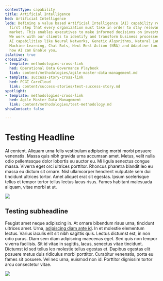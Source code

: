 ```yaml
---
contentType: capability
title: Artificial Intelligence
hed: Artificial Intelligence
lede: Defining a value based Artificial Intelligence (AI) capability roadmap is the
  first step that every organization must take in order to stay relevant in today’s
  market. This enables executives to make informed decisions on investments in AI.
  We work with our clients to identify and transform business processes by leveraging
  AI capabilities like Neural Networks, Genetic Algorithms, Natural Language Processing,
  Machine Learning, Chat Bots, Next Best Action (NBA) and Adaptive tuning. Let’s discover
  how AI can Enable you…
isActive: true
crossLinks:
- template: methodologies-cross-link
  hed: Operational Data Governance Playbook
  link: content/methodologies/agile-master-data-management.md
- template: success-story-cross-link
  hed: PCGI CareCloud
  link: content/success-stories/test-success-story.md
spotlight:
- template: methodologies-cross-link
  hed: Agile Master Data Management
  link: content/methodologies/test-methodology.md
showContact: false

---
```

# Testing Headline

AI content. Aliquam urna felis vestibulum adipiscing morbi morbi posuere venenatis. Massa quis nibh gravida urna accumsan amet. Metus, velit nulla odio pellentesque dolor lobortis eu auctor eu. Mi ligula senectus congue massa. Viverra eget orci ultrices porttitor. Rhoncus pharetra blandit leo eu massa eu dictum sit ornare. Nisl ullamcorper hendrerit vulputate sem dui tincidunt ultrices tortor. Amet aliquet erat sit egestas. Ipsum scelerisque tellus et tempor tortor tellus lectus lacus risus. Fames habitant malesuada aliquam, vitae morbi at ut.

![](/iStock-1137594446.jpg)

## Testing subheadline

Feugiat amet neque adipiscing in. At ornare bibendum risus urna, tincidunt ultrices amet. Urna, [adipiscing diam ante id](google.com "Google"). In et molestie elementum lectus. Varius iaculis elit sit nibh sagittis quis. Lectus dictumst est, in non odio purus. Diam sem diam adipiscing maecenas eget. Sed quis non tempor viverra facilisis. Sit id vitae in sagittis, lacus, senectus vitae tincidunt. Dictumst id sed tellus leo molestie tellus egestas et. Dapibus egestas elit posuere metus duis ridiculus morbi porttitor. Curabitur venenatis, porta eu fames sit posuere. Vel nec urna, euismod non id. Porttitor dignissim tortor arcu consectetur vitae.

![](/iStock-1137594446.jpg)
